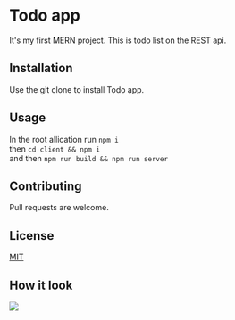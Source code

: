 # Todo app

It's my first MERN project. This is todo list on the REST api.


## Installation

Use the git clone to install Todo app.


## Usage
In the root allication run ` npm i `<br/>
then `cd client && npm i` <br/>and then `npm run build && npm run server`

## Contributing
Pull requests are welcome.
## License
[MIT](https://choosealicense.com/licenses/mit/)

## How it look 

<img src="https://i.imgur.com/CHL5qaT.png">